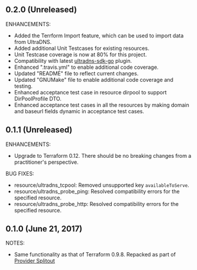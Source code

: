 ## 0.2.0 (Unreleased)

ENHANCEMENTS:
* Added the Terrform Import feature, which can be used to import data from UltraDNS.
* Added additional Unit Testcases for existing resources.
* Unit Testcase coverage is now at 80% for this project.
* Compatibility with latest [ultradns-sdk-go](https://github.com/ultradns/ultradns-sdk-go) plugin.
* Enhanced ".travis.yml" to enable additional code coverage.
* Updated "README" file to reflect current changes.
* Updated "GNUMake" file to enable additional code coverage and testing.
* Enhanced acceptance test case in resource dirpool to support DirPoolProfile DTO.
* Enhanced acceptance test cases in all the resources by making domain and baseurl fields dynamic in acceptance test cases.

## 0.1.1 (Unreleased)

ENHANCEMENTS:
* Upgrade to Terraform 0.12. There should be no breaking changes from a practitioner's perspective.

BUG FIXES:
* resource/ultradns_tcpool: Removed unsupported key `availableToServe`.
* resource/ultradns_probe_ping: Resolved compatibility errors for the specified resource. 
* resource/ultradns_probe_http: Resolved compatibility errors for the specified resource.

## 0.1.0 (June 21, 2017)

NOTES:

* Same functionality as that of Terraform 0.9.8. Repacked as part of [Provider Splitout](https://www.hashicorp.com/blog/upcoming-provider-changes-in-terraform-0-10/)

